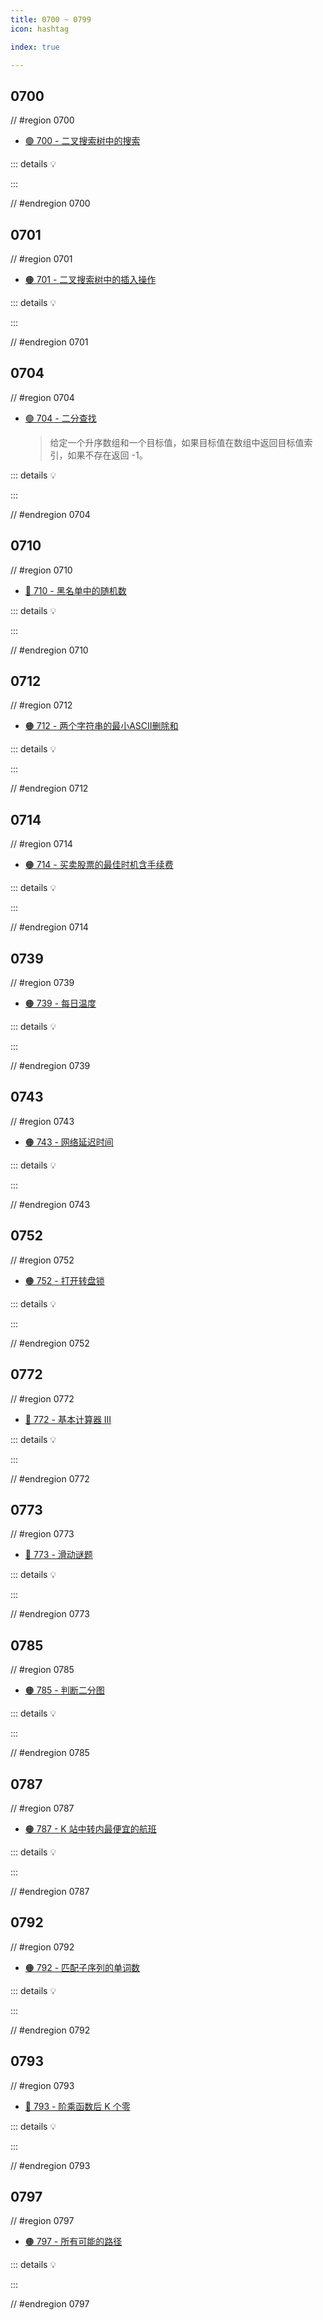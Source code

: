```yaml
---
title: 0700 ~ 0799
icon: hashtag

index: true

---
```


<!-- more -->

## 0700

// #region 0700

- [🟢 700 - 二叉搜索树中的搜索](https://leetcode.cn/problems/search-in-a-binary-search-tree)

::: details 💡

:::

// #endregion 0700

## 0701

// #region 0701

- [🟠 701 - 二叉搜索树中的插入操作](https://leetcode.cn/problems/insert-into-a-binary-search-tree)

::: details 💡

:::

// #endregion 0701

## 0704

// #region 0704

- [🟢 704 - 二分查找](https://leetcode.cn/problems/binary-search)
    > 给定一个升序数组和一个目标值，如果目标值在数组中返回目标值索引，如果不存在返回 -1。

::: details 💡


    
:::

// #endregion 0704

## 0710

// #region 0710

- [🔴 710 - 黑名单中的随机数](https://leetcode.cn/problems/random-pick-with-blacklist)

::: details 💡

:::

// #endregion 0710

## 0712

// #region 0712

- [🟠 712 - 两个字符串的最小ASCII删除和](https://leetcode.cn/problems/minimum-ascii-delete-sum-for-two-strings)

::: details 💡

:::

// #endregion 0712

## 0714

// #region 0714

- [🟠 714 - 买卖股票的最佳时机含手续费](https://leetcode.cn/problems/best-time-to-buy-and-sell-stock-with-transaction-fee)

::: details 💡

:::

// #endregion 0714

## 0739

// #region 0739

- [🟠 739 - 每日温度](https://leetcode.cn/problems/daily-temperatures)

::: details 💡

:::

// #endregion 0739

## 0743

// #region 0743

- [🟠 743 - 网络延迟时间](https://leetcode.cn/problems/network-delay-time)

::: details 💡

:::

// #endregion 0743

## 0752

// #region 0752

- [🟠 752 - 打开转盘锁](https://leetcode.cn/problems/open-the-lock)

::: details 💡

:::

// #endregion 0752

## 0772

// #region 0772

- [🔴 772 - 基本计算器 III](https://leetcode.cn/problems/basic-calculator-iii)

::: details 💡

:::

// #endregion 0772

## 0773

// #region 0773

- [🔴 773 - 滑动谜题](https://leetcode.cn/problems/sliding-puzzle)

::: details 💡

:::

// #endregion 0773

## 0785

// #region 0785

- [🟠 785 - 判断二分图](https://leetcode.cn/problems/is-graph-bipartite)

::: details 💡

:::

// #endregion 0785

## 0787

// #region 0787

- [🟠 787 - K 站中转内最便宜的航班](https://leetcode.cn/problems/cheapest-flights-within-k-stops)

::: details 💡

:::

// #endregion 0787

## 0792

// #region 0792

- [🟠 792 - 匹配子序列的单词数](https://leetcode.cn/problems/number-of-matching-subsequences)

::: details 💡

:::

// #endregion 0792

## 0793

// #region 0793

- [🔴 793 - 阶乘函数后 K 个零](https://leetcode.cn/problems/preimage-size-of-factorial-zeroes-function)

::: details 💡

:::

// #endregion 0793

## 0797

// #region 0797

- [🟠 797 - 所有可能的路径](https://leetcode.cn/problems/all-paths-from-source-to-target)

::: details 💡

:::

// #endregion 0797